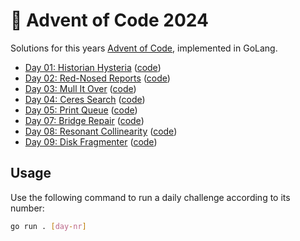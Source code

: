 # 🎄 Advent of Code 2024

Solutions for this years [Advent of Code](https://adventofcode.com/2024), implemented in GoLang.

- [Day 01: Historian Hysteria](https://adventofcode.com/2024/day/1) ([code](https://github.com/ruegerj/aoc-2024/blob/main/day01/day01.go))
- [Day 02: Red-Nosed Reports](https://adventofcode.com/2024/day/2) ([code](https://github.com/ruegerj/aoc-2024/blob/main/day02/day02.go))
- [Day 03: Mull It Over](https://adventofcode.com/2024/day/3) ([code](https://github.com/ruegerj/aoc-2024/blob/main/day03/day03.go))
- [Day 04: Ceres Search](https://adventofcode.com/2024/day/4) ([code](https://github.com/ruegerj/aoc-2024/blob/main/day04/day04.go))
- [Day 05: Print Queue](https://adventofcode.com/2024/day/5) ([code](https://github.com/ruegerj/aoc-2024/blob/main/day05/day05.go))
- [Day 07: Bridge Repair](https://adventofcode.com/2024/day/7) ([code](https://github.com/ruegerj/aoc-2024/blob/main/day07/day07.go))
- [Day 08: Resonant Collinearity](https://adventofcode.com/2024/day/8) ([code](https://github.com/ruegerj/aoc-2024/blob/main/day08/day08.go))
- [Day 09: Disk Fragmenter](https://adventofcode.com/2024/day/9) ([code](https://github.com/ruegerj/aoc-2024/blob/main/day09/day09.go))

## Usage

Use the following command to run a daily challenge according to its number:

```bash
go run . [day-nr]
```
